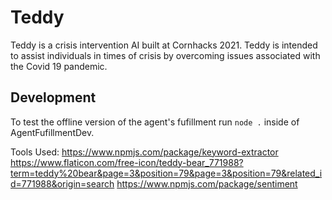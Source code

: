 # Teddy
Teddy is a crisis intervention AI built at Cornhacks 2021. Teddy is intended to assist individuals in times of crisis by overcoming issues associated with the Covid 19 pandemic.

## Development
To test the offline version of the agent's fufillment run `node .` inside of AgentFufillmentDev.



Tools Used:
https://www.npmjs.com/package/keyword-extractor
https://www.flaticon.com/free-icon/teddy-bear_771988?term=teddy%20bear&page=3&position=79&page=3&position=79&related_id=771988&origin=search
https://www.npmjs.com/package/sentiment
